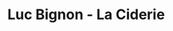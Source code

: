 ---
title: "Luc Bignon - La Ciderie"
url: /st-laurent-du-mont/luc-bignon-la-ciderie/
shop: Getränke
---
